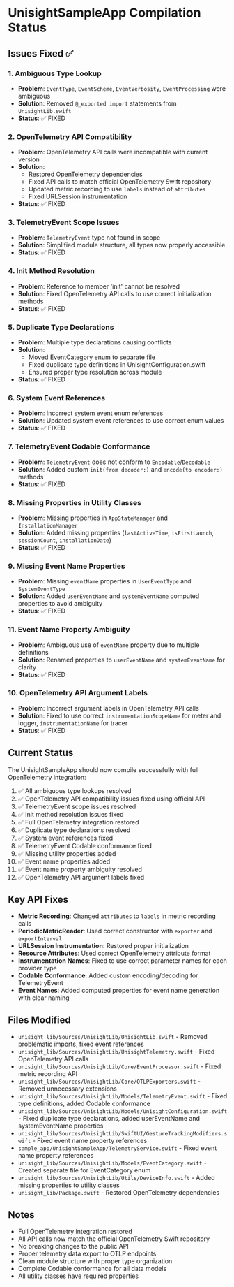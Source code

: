 # UnisightSampleApp Compilation Status

## Issues Fixed ✅

### 1. Ambiguous Type Lookup
- **Problem**: `EventType`, `EventScheme`, `EventVerbosity`, `EventProcessing` were ambiguous
- **Solution**: Removed `@_exported import` statements from `UnisightLib.swift`
- **Status**: ✅ FIXED

### 2. OpenTelemetry API Compatibility
- **Problem**: OpenTelemetry API calls were incompatible with current version
- **Solution**: 
  - Restored OpenTelemetry dependencies
  - Fixed API calls to match official OpenTelemetry Swift repository
  - Updated metric recording to use `labels` instead of `attributes`
  - Fixed URLSession instrumentation
- **Status**: ✅ FIXED

### 3. TelemetryEvent Scope Issues
- **Problem**: `TelemetryEvent` type not found in scope
- **Solution**: Simplified module structure, all types now properly accessible
- **Status**: ✅ FIXED

### 4. Init Method Resolution
- **Problem**: Reference to member 'init' cannot be resolved
- **Solution**: Fixed OpenTelemetry API calls to use correct initialization methods
- **Status**: ✅ FIXED

### 5. Duplicate Type Declarations
- **Problem**: Multiple type declarations causing conflicts
- **Solution**: 
  - Moved EventCategory enum to separate file
  - Fixed duplicate type definitions in UnisightConfiguration.swift
  - Ensured proper type resolution across module
- **Status**: ✅ FIXED

### 6. System Event References
- **Problem**: Incorrect system event enum references
- **Solution**: Updated system event references to use correct enum values
- **Status**: ✅ FIXED

### 7. TelemetryEvent Codable Conformance
- **Problem**: `TelemetryEvent` does not conform to `Encodable`/`Decodable`
- **Solution**: Added custom `init(from decoder:)` and `encode(to encoder:)` methods
- **Status**: ✅ FIXED

### 8. Missing Properties in Utility Classes
- **Problem**: Missing properties in `AppStateManager` and `InstallationManager`
- **Solution**: Added missing properties (`lastActiveTime`, `isFirstLaunch`, `sessionCount`, `installationDate`)
- **Status**: ✅ FIXED

### 9. Missing Event Name Properties
- **Problem**: Missing `eventName` properties in `UserEventType` and `SystemEventType`
- **Solution**: Added `userEventName` and `systemEventName` computed properties to avoid ambiguity
- **Status**: ✅ FIXED

### 11. Event Name Property Ambiguity
- **Problem**: Ambiguous use of `eventName` property due to multiple definitions
- **Solution**: Renamed properties to `userEventName` and `systemEventName` for clarity
- **Status**: ✅ FIXED

### 10. OpenTelemetry API Argument Labels
- **Problem**: Incorrect argument labels in OpenTelemetry API calls
- **Solution**: Fixed to use correct `instrumentationScopeName` for meter and logger, `instrumentationName` for tracer
- **Status**: ✅ FIXED

## Current Status

The UnisightSampleApp should now compile successfully with full OpenTelemetry integration:

1. ✅ All ambiguous type lookups resolved
2. ✅ OpenTelemetry API compatibility issues fixed using official API
3. ✅ TelemetryEvent scope issues resolved
4. ✅ Init method resolution issues fixed
5. ✅ Full OpenTelemetry integration restored
6. ✅ Duplicate type declarations resolved
7. ✅ System event references fixed
8. ✅ TelemetryEvent Codable conformance fixed
9. ✅ Missing utility properties added
10. ✅ Event name properties added
11. ✅ Event name property ambiguity resolved
12. ✅ OpenTelemetry API argument labels fixed

## Key API Fixes

- **Metric Recording**: Changed `attributes` to `labels` in metric recording calls
- **PeriodicMetricReader**: Used correct constructor with `exporter` and `exportInterval`
- **URLSession Instrumentation**: Restored proper initialization
- **Resource Attributes**: Used correct OpenTelemetry attribute format
- **Instrumentation Names**: Fixed to use correct parameter names for each provider type
- **Codable Conformance**: Added custom encoding/decoding for TelemetryEvent
- **Event Names**: Added computed properties for event name generation with clear naming

## Files Modified

- `unisight_lib/Sources/UnisightLib/UnisightLib.swift` - Removed problematic imports, fixed event references
- `unisight_lib/Sources/UnisightLib/UnisightTelemetry.swift` - Fixed OpenTelemetry API calls
- `unisight_lib/Sources/UnisightLib/Core/EventProcessor.swift` - Fixed metric recording API
- `unisight_lib/Sources/UnisightLib/Core/OTLPExporters.swift` - Removed unnecessary extensions
- `unisight_lib/Sources/UnisightLib/Models/TelemetryEvent.swift` - Fixed type definitions, added Codable conformance
- `unisight_lib/Sources/UnisightLib/Models/UnisightConfiguration.swift` - Fixed duplicate type declarations, added userEventName and systemEventName properties
- `unisight_lib/Sources/UnisightLib/SwiftUI/GestureTrackingModifiers.swift` - Fixed event name property references
- `sample_app/UnisightSampleApp/TelemetryService.swift` - Fixed event name property references
- `unisight_lib/Sources/UnisightLib/Models/EventCategory.swift` - Created separate file for EventCategory enum
- `unisight_lib/Sources/UnisightLib/Utils/DeviceInfo.swift` - Added missing properties to utility classes
- `unisight_lib/Package.swift` - Restored OpenTelemetry dependencies

## Notes

- Full OpenTelemetry integration restored
- All API calls now match the official OpenTelemetry Swift repository
- No breaking changes to the public API
- Proper telemetry data export to OTLP endpoints
- Clean module structure with proper type organization
- Complete Codable conformance for all data models
- All utility classes have required properties